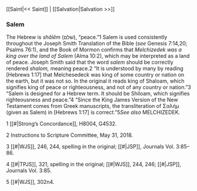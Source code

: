 [[Saint|<< Saint]]  |  [[Salvation|Salvation >>]]

### Salem
The Hebrew is *shâlêm* (שׁלם), “peace.”1 Salem is used consistently throughout the Joseph Smith Translation of the Bible (*see* Genesis 7:14,20; Psalms 76:1), and the Book of Mormon confirms that *Melchizedek was a king over the land of Salem* (Alma 10:2), which may be interpreted as a land of peace. Joseph Smith said that the word *salem* should be correctly rendered *shalom,* meaning peace.2 “It is understood by many by reading [Hebrews 1:17] that Melchesedeck was king of some country or nation on the earth, but it was not so. In the original it reads king of Shaloam, which signifies king of peace or righteousness, and not of any country or nation.”3 “Salem is designed for a Hebrew term. It should be Shiloam, which signifies righteousness and peace.”4 “Since the King James Version of the New Testament comes from Greek manuscripts, the transliteration of Σαλήμ (given as Salem) in [Hebrews 1:17] is correct.”5*See also* MELCHIZEDEK.



1
[[#|Strong’s Concordance]], H8004, G4532.


2 Instructions to Scripture Committee, May 31, 2018.


3
[[#|WJS]], 246, 244, spelling in the original; [[#|JSP]], Journals Vol. 3:85–86.


4
[[#|TPJS]], 321, spelling in the original; [[#|WJS]], 244, 246; [[#|JSP]], Journals Vol. 3:85.


5
[[#|WJS]], 302n4.